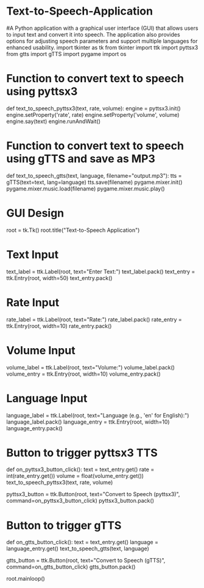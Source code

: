 # Text-to-Speech-Application
#A Python application with a graphical user interface (GUI) that allows users to input text and convert it into speech. The application also provides options for adjusting speech parameters and support multiple languages for enhanced usability.
import tkinter as tk
from tkinter import ttk
import pyttsx3
from gtts import gTTS
import pygame
import os

# Function to convert text to speech using pyttsx3
def text_to_speech_pyttsx3(text, rate, volume):
    engine = pyttsx3.init()
    engine.setProperty('rate', rate)
    engine.setProperty('volume', volume)
    engine.say(text)
    engine.runAndWait()

# Function to convert text to speech using gTTS and save as MP3
def text_to_speech_gtts(text, language, filename="output.mp3"):
    tts = gTTS(text=text, lang=language)
    tts.save(filename)
    pygame.mixer.init()
    pygame.mixer.music.load(filename)
    pygame.mixer.music.play()

# GUI Design
root = tk.Tk()
root.title("Text-to-Speech Application")

# Text Input
text_label = ttk.Label(root, text="Enter Text:")
text_label.pack()
text_entry = ttk.Entry(root, width=50)
text_entry.pack()

# Rate Input
rate_label = ttk.Label(root, text="Rate:")
rate_label.pack()
rate_entry = ttk.Entry(root, width=10)
rate_entry.pack()

# Volume Input
volume_label = ttk.Label(root, text="Volume:")
volume_label.pack()
volume_entry = ttk.Entry(root, width=10)
volume_entry.pack()

# Language Input
language_label = ttk.Label(root, text="Language (e.g., 'en' for English):")
language_label.pack()
language_entry = ttk.Entry(root, width=10)
language_entry.pack()

# Button to trigger pyttsx3 TTS
def on_pyttsx3_button_click():
    text = text_entry.get()
    rate = int(rate_entry.get())
    volume = float(volume_entry.get())
    text_to_speech_pyttsx3(text, rate, volume)

pyttsx3_button = ttk.Button(root, text="Convert to Speech (pyttsx3)", command=on_pyttsx3_button_click)
pyttsx3_button.pack()

# Button to trigger gTTS
def on_gtts_button_click():
    text = text_entry.get()
    language = language_entry.get()
    text_to_speech_gtts(text, language)

gtts_button = ttk.Button(root, text="Convert to Speech (gTTS)", command=on_gtts_button_click)
gtts_button.pack()

root.mainloop()


